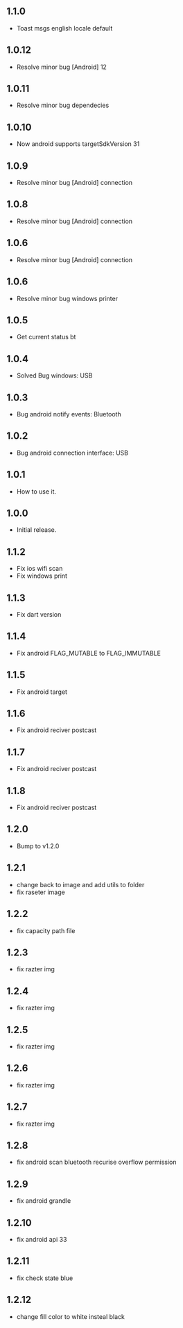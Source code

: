 ## 1.1.0

- Toast msgs english locale default

## 1.0.12

- Resolve minor bug [Android] 12

## 1.0.11

- Resolve minor bug dependecies

## 1.0.10

- Now android supports targetSdkVersion 31

## 1.0.9

- Resolve minor bug [Android] connection

## 1.0.8

- Resolve minor bug [Android] connection

## 1.0.6

- Resolve minor bug [Android] connection

## 1.0.6

- Resolve minor bug windows printer

## 1.0.5

- Get current status bt

## 1.0.4

- Solved Bug windows: USB

## 1.0.3

- Bug android notify events: Bluetooth

## 1.0.2

- Bug android connection interface: USB

## 1.0.1

- How to use it.

## 1.0.0

- Initial release.

## 1.1.2

- Fix ios wifi scan
- Fix windows print

## 1.1.3

- Fix dart version

## 1.1.4

- Fix android FLAG_MUTABLE to FLAG_IMMUTABLE

## 1.1.5

- Fix android target

## 1.1.6

- Fix android reciver postcast

## 1.1.7

- Fix android reciver postcast

## 1.1.8

- Fix android reciver postcast

## 1.2.0

- Bump to v1.2.0

## 1.2.1

- change back to image and add utils to folder
- fix raseter image

## 1.2.2

- fix capacity path file

## 1.2.3

- fix razter img

## 1.2.4

- fix razter img

## 1.2.5

- fix razter img

## 1.2.6

- fix razter img

## 1.2.7

- fix razter img

## 1.2.8

- fix android scan bluetooth recurise overflow permission

## 1.2.9

- fix android grandle

## 1.2.10

- fix android api 33

## 1.2.11

- fix check state blue

## 1.2.12

- change fill color to white insteal black
